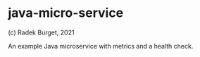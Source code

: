 # java-micro-service

(c) Radek Burget, 2021

An example Java microservice with metrics and a health check.

